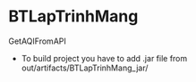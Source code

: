 # BTLapTrinhMang
GetAQIFromAPI

- To build project you have to add .jar file from out/artifacts/BTLapTrinhMang_jar/ 
